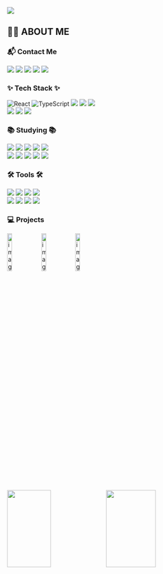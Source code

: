 
<img src="https://capsule-render.vercel.app/api?type=waving&color=gradient&auto&customColorList=3&height=250&section=header&text=Hello!&fontSize=50&fontAlignY=37" />

## 👋🏼 ABOUT ME
<!--
- **Email :** gyuwon05@gmail.com
- **Insta :** <a href="https://www.instagram.com/alpaka_dev/">@alpaka_dev</a>
- **Blog :** <a href="https://alpaka206.vercel.app/">Alpaka206</a>
--!>
<h3 align="left">📬 Contact Me</h3>
<div align="left">
  <a href="https://alpaka206.vercel.app/"><img src="https://img.shields.io/badge/-Blog-black?style=for-the-badge"></a>
  <a href="https://alpaka206.vercel.app/"><img src="https://img.shields.io/badge/-HomePage-brightgreen?style=for-the-badge"></a>
  <a href="gyuwon05@gmail.com"><img src="https://img.shields.io/badge/Gmail-d14836?style=for-the-badge&logo=Gmail&logoColor=white&link=mailto:gyuwon05@gmail.com"/></a>
  <a href="https://www.instagram.com/alpaka_dev/"><img src="https://img.shields.io/badge/Insta-ff69b4?style=for-the-badge&logo=Instagram&logoColor=white"/></a> 
  <a href="https://www.linkedin.com/in/규원-김-957a6b320/"><img src="https://img.shields.io/badge/linkedin-%230077B5.svg?style=for-the-badge&logo=linkedin&logoColor=white"/></a>
</div>

<h3 align="left">✨ Tech Stack ✨</h3>
<div align="left">
  <img src="https://img.shields.io/badge/React-61DAFB?style=for-the-badge&logo=React&logoColor=black" alt="React"/>
  <img src="https://img.shields.io/badge/TypeScript-3178C6?style=for-the-badge&logo=TypeScript&logoColor=white" alt="TypeScript"/>
  <img src="https://img.shields.io/badge/javascript-F7DF1E.svg?style=for-the-badge&logo=javascript&logoColor=20232a" />
  <img src="https://img.shields.io/badge/html5-E34F26.svg?style=for-the-badge&logo=html5&logoColor=white" />
  <img src="https://img.shields.io/badge/css3-1572B6.svg?style=for-the-badge&logo=css3&logoColor=white" />
</div>
<div align="left">
  <img src="https://img.shields.io/badge/Storybook-FF4785?style=for-the-badge&logo=Storybook&logoColor=white"/>
  <img src="https://img.shields.io/badge/Recoil-764ABC?style=for-the-badge&logo=Recoil&logoColor=white">
  <img src="https://img.shields.io/badge/🧁  vanilla--extract-99F6E4?style=for-the-badge">
</div>

<h3 align="left">📚 Studying 📚</h3>
<div align="left">
  <img src="https://img.shields.io/badge/React Native-61DAFB?style=for-the-badge&logo=React&logoColor=black"/>
  <img src="https://img.shields.io/badge/Next.js-000000?style=for-the-badge&logo=Next.js&logoColor=white">
  <img src="https://img.shields.io/badge/Jest-C21325?style=for-the-badge&logo=Jest&logoColor=white"/>
  <img src="https://img.shields.io/badge/threejs-black?style=for-the-badge&logo=three.js&logoColor=white"/>
  <img src="https://img.shields.io/badge/vite-%23646CFF.svg?style=for-the-badge&logo=vite&logoColor=white"/>
</div>
<div align="left">
  <img src="https://img.shields.io/badge/Node.js-339933?style=for-the-badge&logo=Node.js&logoColor=white"/>
  <img src="https://img.shields.io/badge/MongoDB-47A248?style=for-the-badge&logo=MongoDB&logoColor=white"/>
  <img src="https://img.shields.io/badge/Java-004027?style=for-the-badge&logo=Jameson&logoColor=white">
  <img src="https://img.shields.io/badge/styled--components-DB7093?style=for-the-badge&logo=styled-components&logoColor=white"/>
  <img src="https://img.shields.io/badge/React%20Query-FF4154?style=for-the-badge&logo=react%20query&logoColor=white" />
</div>

<h3 align="left">🛠 Tools 🛠</h3>
<div align="left">
  <img src="https://img.shields.io/badge/git-F05033.svg?style=for-the-badge&logo=git&logoColor=white" />
  <img src="https://img.shields.io/badge/github-181717.svg?style=for-the-badge&logo=github&logoColor=white" />
  <img src="https://img.shields.io/badge/Notion-000000?style=for-the-badge&logo=Notion&logoColor=white" />
  <img src="https://img.shields.io/badge/figma-F24E1E.svg?style=for-the-badge&logo=figma&logoColor=white" />
</div>
<div align="left">
  <img src="https://img.shields.io/badge/Firebase-FFCA28?style=for-the-badge&logo=firebase&logoColor=white"/>
  <img src="https://img.shields.io/badge/Vercel-000000?style=for-the-badge&logo=Vercel&logoColor=white"/>
  <img src="https://img.shields.io/badge/Visual Studio-5C2D91?style=for-the-badge&logo=Visual Studio&logoColor=white"/>
  <img src="https://img.shields.io/badge/Visual Studio Code-007ACC?style=for-the-badge&logo=Visual Studio Code&logoColor=white"/>
</div>

<h3 align="left">💻 Projects</h3>
<p align="start">
<img width="15%" alt="image" src="https://quiet-nitrogen-6d5.notion.site/image/https%3A%2F%2Fprod-files-secure.s3.us-west-2.amazonaws.com%2Fc09822b0-3096-4de2-95cb-8a6c28793091%2Ff423eec7-0177-4202-8a0d-c548ef3742ba%2FPlugin_icon_-_1.png?table=block&id=b9920b88-4496-4b17-9ea1-80c793faa2d5&spaceId=c09822b0-3096-4de2-95cb-8a6c28793091&width=2000&userId=&cache=v2">
<img width="15%" alt="image" src="https://quiet-nitrogen-6d5.notion.site/image/https%3A%2F%2Fprod-files-secure.s3.us-west-2.amazonaws.com%2Fc09822b0-3096-4de2-95cb-8a6c28793091%2F3b55c797-4d1a-4263-8749-aba349114940%2FUntitled.png?table=block&id=10f57ae0-4350-4af9-be16-0cd882e0e0c7&spaceId=c09822b0-3096-4de2-95cb-8a6c28793091&width=2000&userId=&cache=v2">
<img width="15%" alt="image" src="https://quiet-nitrogen-6d5.notion.site/image/https%3A%2F%2Fprod-files-secure.s3.us-west-2.amazonaws.com%2Fc09822b0-3096-4de2-95cb-8a6c28793091%2F56f82cb0-5a59-431a-9a73-e6e32db23339%2F%25EC%259E%2590%25EC%2582%25B0_1_1.png?table=block&id=7f28aa25-0cfa-437e-b6c9-6d7a06593a03&spaceId=c09822b0-3096-4de2-95cb-8a6c28793091&width=930&userId=&cache=v2">
</p>

<p>
  <img height="180em" width="45%" src="https://github-readme-stats-veggie-garden.vercel.app/api?username=alpaka206&show_icons=true&include_all_commits=true&bg_color=30,c2e59c,64b3f4&title_color=fff&text_color=fff">
  <img height="180em" width="48%" src="https://github-readme-stats-veggie-garden.vercel.app/api/top-langs/?username=alpaka206&layout=compact&bg_color=30,c2e59c,64b3f4&title_color=fff&text_color=fff">
</p>
